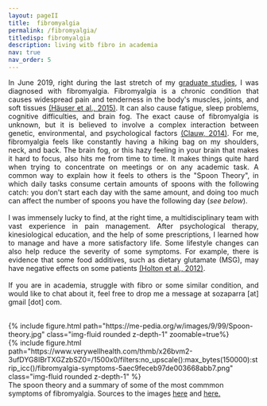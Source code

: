 ```yaml
---
layout: pageII
title:  fibromyalgia
permalink: /fibromyalgia/
titledisp: fibromyalgia
description: living witb fibro in academia
nav: true
nav_order: 5
---
```


<p align="justify">
In June 2019, right during the last stretch of my <a href="https://www.reddit.com/r/Fibromyalgia/comments/g6y77p/i_have_just_got_my_phd_its_possible/">graduate studies</a>, I was diagnosed with fibromyalgia. Fibromyalgia is a chronic condition that causes widespread pain and tenderness in the body's muscles, joints, and soft tissues <a href="https://www.nature.com/articles/nrdp201522">(Häuser et al., 2015)</a>. It can also cause fatigue, sleep problems, cognitive difficulties, and brain fog. The exact cause of fibromyalgia is unknown, but it is believed to involve a complex interaction between genetic, environmental, and psychological factors  <a href="https://jamanetwork.com/journals/jama/article-abstract/1860480">(Clauw, 2014)</a>. For me, fibromyalgia feels like constantly having a hiking bag on my shoulders, neck, and back. The brain fog, or this hazy feeling in your brain that makes it hard to focus, also hits me from time to time. It makes things quite hard when trying to concentrate on meetings or on any academic task. A common way to explain how it feels to others is the "Spoon Theory", in which daily tasks consume certain amounts of spoons with the following catch: you don't start each day with the same amount, and doing too much can affect the number of spoons you have the following day (<i>see below</i>). <br><br>
I was immensely lucky to find, at the right time, a multidisciplinary team with vast experience in pain management. After psychological therapy, kinesiological education, and the help of some prescriptions, I learned how to manage and have a more satisfactory life. Some lifestyle changes can also help reduce the severity of some symptoms. For example, there is evidence that some food additives, such as dietary glutamate (MSG), may have negative effects on some patients <a href="https://www.researchgate.net/publication/246747392_Preliminary_results_of_a_novel_dietary_intervention_in_fibromyalgia_patients_with_irritable_bowel_syndrome">(Holton et al., 2012)</a>.<br><br>
If you are in academia, struggle with fibro or some similar condition, and would like to chat about it, feel free to drop me a message at sozaparra [at] gmail [dot] com.
</p>
<br>

<div class="row mt-3">
    <div class="col-sm mt-3 mt-md-0">
        {% include figure.html path="https://me-pedia.org/w/images/9/99/Spoon-theory.jpg" class="img-fluid rounded z-depth-1" zoomable=true%}
    </div>
    <div class="col-sm mt-3 mt-md-0">
        {% include figure.html path="https://www.verywellhealth.com/thmb/x26bvm2-3ufDYG8IBrTXGZzbSZ0=/1500x0/filters:no_upscale():max_bytes(150000):strip_icc()/fibromyalgia-symptoms-5aec9feceb97de003668abb7.png" class="img-fluid rounded z-depth-1" %}
    </div>
</div>
<div class="caption">
    The spoon theory and a summary of some of the most commmon symptoms of fibromyalgia. Sources to the images <a href="https://me-pedia.org/wiki/Spoon_theory">here</a> and <a href="https://www.verywellhealth.com/fibromyalgia-symptoms-716139">here.</a>
</div>